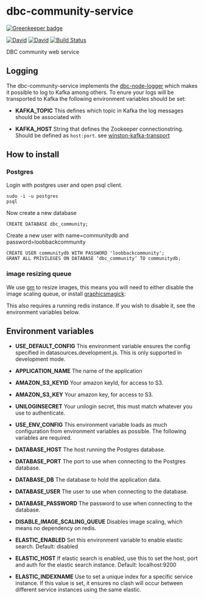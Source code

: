 # dbc-community-service

[![Greenkeeper badge](https://badges.greenkeeper.io/DBCDK/dbc-community-service.svg)](https://greenkeeper.io/)

[![David](https://img.shields.io/david/DBCDK/dbc-community-service.svg?style=flat-square)](https://david-dm.org/DBCDK/dbc-community-service#info=dependencies)
[![David](https://img.shields.io/david/dev/DBCDK/dbc-community-service.svg?style=flat-square)](https://david-dm.org/DBCDK/dbc-community-service#info=devDependencies)
[![Build Status](https://travis-ci.org/DBCDK/dbc-community-service.svg?branch=master)](https://travis-ci.org/DBCDK/dbc-community-service)

DBC community web service

## Logging
The dbc-community-service implements the [dbc-node-logger](https://github.com/DBCDK/dbc-node-logger) which makes it possible to log to Kafka among others.
To enure your logs will be transported to Kafka the following environment variables should be set:

- __KAFKA_TOPIC__
This defines which topic in Kafka the log messages should be associated with

- __KAFKA_HOST__
String that defines the Zookeeper connectionstring. Should be defined as `host:port`.
see [winston-kafka-transport](https://www.npmjs.com/package/winston-kafka-transport)

## How to install

### Postgres

Login with postgres user and open psql client.

```Shell
sudo -i -u postgres
psql
```


Now create a new database

```PLpgSQL
CREATE DATABASE dbc_community;
```

Create a new user with name=communitydb and password=loobbackcommunity

```PLpgSQL
CREATE USER communitydb WITH PASSWORD 'loobbackcommunity';
GRANT ALL PRIVILEGES ON DATABASE ‘dbc_community’ TO communitydb;
```

### image resizing queue

We use [gm](https://github.com/aheckmann/gm) to resize images, this means you will need to either disable the image scaling queue, or install [graphicsmagick](http://www.graphicsmagick.org/):

This also requires a running redis instance.
If you wish to disable it, see the environment variables below.

## Environment variables

- __USE_DEFAULT_CONFIG__
This environment variable ensures the config specified in datasources.development.js. This is only supported in development mode.

- __APPLICATION_NAME__
The name of the application

- __AMAZON_S3_KEYID__
Your amazon keyId, for access to S3.

- __AMAZON_S3_KEY__
Your amazon key, for access to S3.

- __UNILOGINSECRET__
Your unilogin secret, this must match whatever you use to authenticate.

- __USE_ENV_CONFIG__
This environment variable loads as much configuration from environment variables as possible. The following variables are required.

- __DATABASE_HOST__
The host running the Postgres database. 

- __DATABASE_PORT__
The port to use when connecting to the Postgres database.

- __DATABASE_DB__
The database to hold the application data.

- __DATABASE_USER__
The user to use when connecting to the database.

- __DATABASE_PASSWORD__
The password to use when connecting to the database.

- __DISABLE_IMAGE_SCALING_QUEUE__
Disables image scaling, which means no dependency on redis.

- __ELASTIC_ENABLED__
Set this environment variable to enable elastic search. Default: disabled

- __ELASTIC_HOST__
If elastic search is enabled, use this to set the host, port and auth for the elastic search instance. Default: localhost:9200

- __ELASTIC_INDEXNAME__
Use to set a unique index for a specific service instance. If this value is set, it ensures no clash will occur between different service instances using the same elastic.
